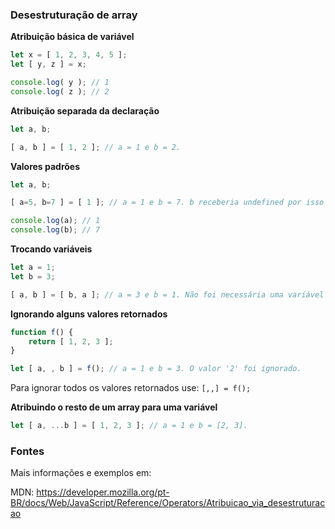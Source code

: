 
### Desestruturação de array

**Atribuição básica de variável**

```js
let x = [ 1, 2, 3, 4, 5 ];
let [ y, z ] = x;

console.log( y ); // 1
console.log( z ); // 2
```

**Atribuição separada da declaração**
```js
let a, b;

[ a, b ] = [ 1, 2 ]; // a = 1 e b = 2. 
```
**Valores padrões**
```js
let a, b;

[ a=5, b=7 ] = [ 1 ]; // a = 1 e b = 7. b receberia undefined por isso pegou o valor padrão.

console.log(a); // 1
console.log(b); // 7
```
**Trocando variáveis**
```js
let a = 1;
let b = 3;

[ a, b ] = [ b, a ]; // a = 3 e b = 1. Não foi necessária uma variável temporária.
```
**Ignorando alguns valores retornados**
```js
function f() {
    return [ 1, 2, 3 ];
}

let [ a, , b ] = f(); // a = 1 e b = 3. O valor '2' foi ignorado.
```
Para ignorar todos os valores retornados use: `[,,] = f();`

**Atribuindo o resto de um array para uma variável**
```js
let [ a, ...b ] = [ 1, 2, 3 ]; // a = 1 e b = [2, 3].
```


### Fontes

Mais informações e exemplos em: 

MDN: https://developer.mozilla.org/pt-BR/docs/Web/JavaScript/Reference/Operators/Atribuicao_via_desestruturacao

